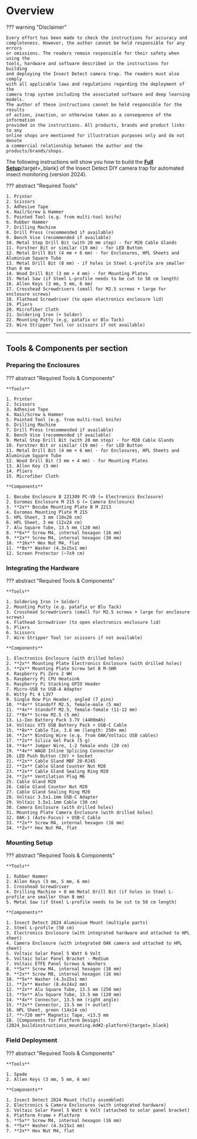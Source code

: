 # Overview

??? warning "Disclaimer"

    Every effort has been made to check the instructions for accuracy and
    completeness. However, the author cannot be held responsible for any errors
    or omissions. The readers remain responsible for their safety when using the
    tools, hardware and software described in the instructions for building
    and deploying the Insect Detect camera trap. The readers must also comply
    with all applicable laws and regulations regarding the deployment of the
    camera trap system including the associated software and deep learning models.
    The author of these instructions cannot be held responsible for the results
    of action, inaction, or otherwise taken as a consequence of the information
    provided in the instructions. All products, brands and product links to any
    online shops are mentioned for illustration purposes only and do not denote
    a commercial relationship between the author and the products/brands/shops.

The following instructions will show you how to build the
[**Full Setup**](2024_components.md#full-setup){target=_blank} of the Insect
Detect DIY camera trap for automated insect monitoring (version 2024).

??? abstract "Required Tools"

    1. Printer
    2. Scissors
    3. Adhesive Tape
    4. Nail/Screw & Hammer
    5. Pointed Tool (e.g. from multi-tool knife)
    6. Rubber Hammer
    7. Drilling Machine
    8. Drill Press (recommended if available)
    9. Bench Vise (recommended if available)
    10. Metal Step Drill Bit (with 20 mm step) - for M20 Cable Glands
    11. Forstner Bit or similar (19 mm) - for LED Button
    12. Metal Drill Bit (4 mm + 6 mm) - for Enclosures, HPL Sheets and Aluminium Square Tube
    13. Metal Drill Bit (8 mm) - if holes in Steel L-profile are smaller than 8 mm
    14. Wood Drill Bit (3 mm + 4 mm) - for Mounting Plates
    15. Metal Saw (if Steel L-profile needs to be cut to 50 cm length)
    16. Allen Keys (3 mm, 5 mm, 6 mm)
    17. Crosshead Screwdrivers (small for M2.5 screws + large for enclosure screws)
    18. Flathead Screwdriver (to open electronics enclosure lid)
    19. Pliers
    20. Microfiber Cloth
    21. Soldering Iron (+ Solder)
    22. Mounting Putty (e.g. patafix or Blu Tack)
    23. Wire Stripper Tool (or scissors if not available)

---

## Tools & Components per section

### Preparing the Enclosures

??? abstract "Required Tools & Components"

    **Tools**

    1. Printer
    2. Scissors
    3. Adhesive Tape
    4. Nail/Screw & Hammer
    5. Pointed Tool (e.g. from multi-tool knife)
    6. Drilling Machine
    7. Drill Press (recommended if available)
    8. Bench Vise (recommended if available)
    9. Metal Step Drill Bit (with 20 mm step) - for M20 Cable Glands
    10. Forstner Bit or similar (19 mm) - for LED Button
    11. Metal Drill Bit (4 mm + 6 mm) - for Enclosures, HPL Sheets and Aluminium Square Tube
    12. Wood Drill Bit (3 mm + 4 mm) - for Mounting Plates
    13. Allen Key (3 mm)
    14. Pliers
    15. Microfiber Cloth

    **Components**

    1. Bocube Enclosure B 221309 PC-V0 (= Electronics Enclosure)
    2. Euromas Enclosure M 215 G (= Camera Enclosure)
    3. **2x** Bocube Mounting Plate B M 2213
    4. Euromas Mounting Plate M 215
    5. HPL Sheet, 3 mm (10x20 cm)
    6. HPL Sheet, 3 mm (12x24 cm)
    7. Alu Square Tube, 13.5 mm (120 mm)
    8. **6x** Screw M4, internal hexagon (16 mm)
    9. **2x** Screw M4, internal hexagon (30 mm)
    10. **16x** Hex Nut M4, flat
    11. **8x** Washer (4.3x15x1 mm)
    12. Screen Protector (~7x9 cm)

### Integrating the Hardware

??? abstract "Required Tools & Components"

    **Tools**

    1. Soldering Iron (+ Solder)
    2. Mounting Putty (e.g. patafix or Blu Tack)
    3. Crosshead Screwdrivers (small for M2.5 screws + large for enclosure screws)
    4. Flathead Screwdriver (to open electronics enclosure lid)
    5. Pliers
    6. Scissors
    7. Wire Stripper Tool (or scissors if not available)

    **Components**

    1. Electronics Enclosure (with drilled holes)
    2. **2x** Mounting Plate Electronics Enclosure (with drilled holes)
    3. **2x** Mounting Plate Screw Set B M-SHR
    4. Raspberry Pi Zero 2 WH
    5. Raspberry Pi CPU Heatsink
    6. Raspberry Pi Stacking GPIO Header
    7. Micro-USB to USB-A Adapter
    8. Witty Pi 4 L3V7
    9. Single Row Pin Header, angled (7 pins)
    10. **4x** Standoff M2.5, female-male (5 mm)
    11. **4x** Standoff M2.5, female-female (11-12 mm)
    12. **8x** Screw M2.5 (5 mm)
    13. Li-Ion Battery Pack 3.7V (4400mAh)
    14. Voltaic V75 USB Battery Pack + USB-C Cable
    15. **8x** Cable Tie, 3.6 mm (length: 250+ mm)
    16. **2x** Binding Wire (e.g. from OAK/Voltaic USB cables)
    17. **2x** Silica Gel Pack (5 g)
    18. **4x** Jumper Wire, 1-2 female ends (20 cm)
    19. **4x** WAGO Inline Splicing Connector
    20. LED Push Button (3V) + Socket
    21. **2x** Cable Gland MBF 20-RJ45
    22. **2x** Cable Gland Counter Nut M20
    23. **2x** Cable Gland Sealing Ring M20
    24. **2x** Ventilation Plug M6
    25. Cable Gland M20
    26. Cable Gland Counter Nut M20
    27. Cable Gland Sealing Ring M20
    28. Voltaic 3.5x1.1mm USB-C Adapter
    29. Voltaic 3.5x1.1mm Cable (30 cm)
    30. Camera Enclosure (with drilled holes)
    31. Mounting Plate Camera Enclosure (with drilled holes)
    32. OAK-1 (Auto-Focus) + USB-C Cable
    33. **2x** Screw M4, internal hexagon (16 mm)
    34. **2x** Hex Nut M4, flat

### Mounting Setup

??? abstract "Required Tools & Components"

    **Tools**

    1. Rubber Hammer
    2. Allen Keys (3 mm, 5 mm, 6 mm)
    3. Crosshead Screwdriver
    4. Drilling Machine + 8 mm Metal Drill Bit (if holes in Steel L-profile are smaller than 8 mm)
    5. Metal Saw (if Steel L-profile needs to be cut to 50 cm length)

    **Components**

    1. Insect Detect 2024 Aluminium Mount (multiple parts)
    2. Steel L-profile (50 cm)
    3. Electronics Enclosure (with integrated hardware and attached to HPL sheet)
    4. Camera Enclosure (with integrated OAK camera and attached to HPL sheet)
    5. Voltaic Solar Panel 5 Watt 6 Volt
    6. Voltaic Solar Panel Bracket - Medium
    7. Voltaic ETFE Panel Screws & Washers
    8. **5x** Screw M4, internal hexagon (16 mm)
    9. **2x** Screw M8, internal hexagon (16 mm)
    10. **5x** Washer (4.3x15x1 mm)
    11. **2x** Washer (8.4x24x2 mm)
    12. **2x** Alu Square Tube, 13.5 mm (250 mm)
    13. **5x** Alu Square Tube, 13.5 mm (120 mm)
    14. **4x** Connector, 13.5 mm (right angle)
    15. **2x** Connector, 13.5 mm (+ outlet)
    16. HPL Sheet, green (14x14 cm)
    17. **~720 mm** Magnetic Tape, <13.5 mm
    18. [Components for Platform Design](2024_buildinstructions_mounting.md#2-platform){target=_blank}

### Field Deployment

??? abstract "Required Tools & Components"

    **Tools**

    1. Spade
    2. Allen Keys (3 mm, 5 mm, 6 mm)

    **Components**

    1. Insect Detect 2024 Mount (fully assembled)
    2. Electronics & Camera Enclosures (with integrated hardware)
    3. Voltaic Solar Panel 5 Watt 6 Volt (attached to solar panel bracket)
    4. Platform Frame + Platform
    5. **5x** Screw M4, internal hexagon (16 mm)
    6. **5x** Washer (4.3x15x1 mm)
    7. **2x** Hex Nut M4, flat
